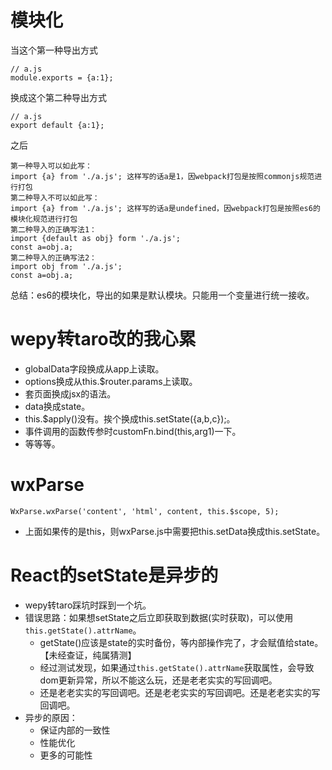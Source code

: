 # 模块化
当这个第一种导出方式
```
// a.js
module.exports = {a:1};
```
换成这个第二种导出方式
```
// a.js
export default {a:1};
```
之后
```
第一种导入可以如此写：
import {a} from './a.js'; 这样写的话a是1，因webpack打包是按照commonjs规范进行打包
第二种导入不可以如此写：
import {a} from './a.js'; 这样写的话a是undefined，因webpack打包是按照es6的模块化规范进行打包
第二种导入的正确写法1：
import {default as obj} form './a.js';
const a=obj.a;
第二种导入的正确写法2：
import obj from './a.js';
const a=obj.a;
```
总结：es6的模块化，导出的如果是默认模块。只能用一个变量进行统一接收。

# wepy转taro改的我心累
* globalData字段换成从app上读取。
* options换成从this.$router.params上读取。
* 套页面换成jsx的语法。
* data换成state。
* this.$apply()没有。挨个换成this.setState({a,b,c});。
* 事件调用的函数传参时customFn.bind(this,arg1)一下。
* 等等等。

# wxParse
```
WxParse.wxParse('content', 'html', content, this.$scope, 5);
```
* 上面如果传的是this，则wxParse.js中需要把this.setData换成this.setState。

# React的setState是异步的
* wepy转taro踩坑时踩到一个坑。
* 错误思路：如果想setState之后立即获取到数据(实时获取)，可以使用```this.getState().attrName```。
    - getState()应该是state的实时备份，等内部操作完了，才会赋值给state。【未经查证，纯属猜测】
    - 经过测试发现，如果通过```this.getState().attrName```获取属性，会导致dom更新异常，所以不能这么玩，还是老老实实的写回调吧。
    - 还是老老实实的写回调吧。还是老老实实的写回调吧。还是老老实实的写回调吧。
* 异步的原因：
    - 保证内部的一致性
    - 性能优化
    - 更多的可能性
